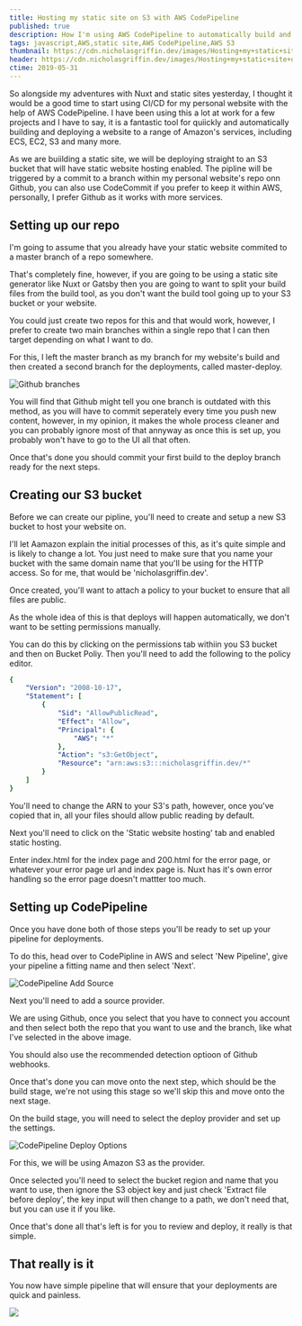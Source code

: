 ```yaml
---
title: Hosting my static site on S3 with AWS CodePipeline
published: true
description: How I'm using AWS CodePipeline to automatically build and push my site to AWS' S3
tags: javascript,AWS,static site,AWS CodePipeline,AWS S3
thumbnail: https://cdn.nicholasgriffin.dev/images/Hosting+my+static+site+on+S3+with+AWS+CodePipeline/Screenshot+2019-05-31+at+17.59.17.png
header: https://cdn.nicholasgriffin.dev/images/Hosting+my+static+site+on+S3+with+AWS+CodePipeline/Screenshot+2019-05-31+at+17.59.07.png
ctime: 2019-05-31
---
```


So alongside my adventures with Nuxt and static sites yesterday, I thought it would be a good time to start using CI/CD for my personal website with the help of AWS CodePipeline. I have been using this a lot at work for a few projects and I have to say, it is a fantastic tool for quiickly and automatically building and deploying a website to a range of Amazon's services, including ECS, EC2, S3 and many more.

As we are buiilding a static site, we will be deploying straight to an S3 bucket that will have static website hosting enabled. The pipline will be triggered by a commit to a branch within my personal website's repo onn Github, you can also use CodeCommit if you prefer to keep it within AWS, personally, I prefer Github as it works with more services.

## Setting up our repo

I'm going to assume that you already have your static website commited to a master branch of a repo somewhere.

That's completely fine, however, if you are going to be using a static site generator like Nuxt or Gatsby then you are going to want to split your build files from the build tool, as you don't want the build tool going up to your S3 bucket or your website.

You could just create two repos for this and that would work, however, I prefer to create two main branches within a single repo that I can then target depending on what I want to do.

For this, I left the master branch as my branch for my website's build and then created a second branch for the deployments, called master-deploy.

![Github branches](https://cdn.nicholasgriffin.dev/images/Hosting+my+static+site+on+S3+with+AWS+CodePipeline/Screenshot+2019-05-31+at+17.02.46.png)

You will find that Github might tell you one branch is outdated with this method, as you will have to commit seperately every time you push new content, however, in my opinion, it makes the whole process cleaner and you can probably ignore most of that annyway as once this is set up, you probably won't have to go to the UI all that often.

Once that's done you should commit your first build to the deploy branch ready for the next steps.

## Creating our S3 bucket

Before we can create our pipline, you'll need to create and setup a new S3 bucket to host your website on.

I'll let Aamazon explain the initial processes of this, as it's quite simple and is likely to change a lot. You just need to make sure that you name your bucket with the same domain name that you'll be using for the HTTP access. So for me, that would be 'nicholasgriffin.dev'.

Once created, you'll want to attach a policy to your bucket to ensure that all files are public.

As the whole idea of this is that deploys will happen automatically, we don't want to be setting permissions manually.

You can do this by clicking on the permissions tab withiin you S3 bucket and then on Bucket Poliy. Then you'll need to add the following to the policy editor.

```yaml
{
    "Version": "2008-10-17",
    "Statement": [
        {
            "Sid": "AllowPublicRead",
            "Effect": "Allow",
            "Principal": {
                "AWS": "*"
            },
            "Action": "s3:GetObject",
            "Resource": "arn:aws:s3:::nicholasgriffin.dev/*"
        }
    ]
}
```

You'll need to change the ARN to your S3's path,  however, once you've copied that in, all your files should allow public reading by default.

Next you'll need to click on the 'Static website hosting' tab and enabled static hosting.

Enter index.html for the index page and 200.html for the error page, or whatever your error page url and index page is. Nuxt has it's own error  handling so the error page doesn't mattter too much.

## Setting up CodePipeline

Once you have done both of those steps you'll be ready to set up your pipeline for deployments.

To do this, head over to CodePipline in AWS and select 'New Pipeline', give your pipeline a fitting name and then select 'Next'.

![CodePipeline Add Source](https://cdn.nicholasgriffin.dev/images/Hosting+my+static+site+on+S3+with+AWS+CodePipeline/Screenshot+2019-05-31+at+17.50.58.png)

Next you'll need to add a source provider.

We are using Github, once you select  that you have to connect you account and then select both the repo that you want to use and the branch, like what I've selected in the above image.

You should also use the recommended detection optioon of Github webhooks.

Once that's done you can move onto the next step, which should be the build stage, we're not using this stage so we'll skip this and move onto the next stage.

On the build stage, you will need to select the deploy provider and set up the settings.

![CodePipeline Deploy Options](https://cdn.nicholasgriffin.dev/images/Hosting+my+static+site+on+S3+with+AWS+CodePipeline/Screenshot+2019-05-31+at+17.54.39.png)

For this, we will be using Amazon S3 as the provider.

Once selected you'll need to select the bucket region and name that you want to use, then ignore the S3 object key and just check 'Extract file before deploy', the key input will then change to a path, we don't need that, but you can use it if you like.

Once that's done all that's left is for you to review and deploy, it really is that simple.

## That really is it

You now have simple pipeline that will ensure that your deployments are quick and painless.

![](https://media.giphy.com/media/D83jHtnO0LPQk/giphy.gif)